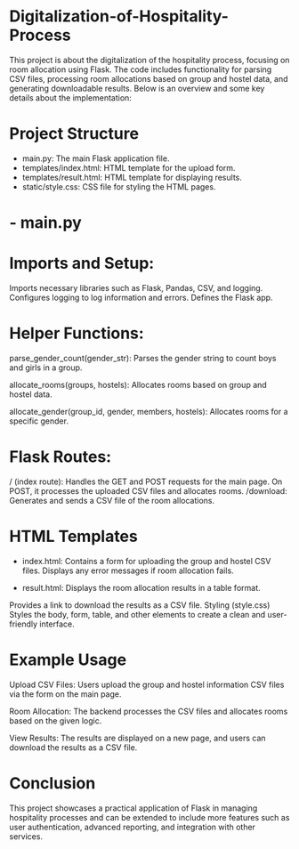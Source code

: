 # Digitalization-of-Hospitality-Process

This project is about the digitalization of the hospitality process, focusing on room allocation using Flask. The code includes functionality for parsing CSV files, processing room allocations based on group and hostel data, and generating downloadable results. Below is an overview and some key details about the implementation:

# Project Structure

- main.py: The main Flask application file.
- templates/index.html: HTML template for the upload form.
- templates/result.html: HTML template for displaying results.
- static/style.css: CSS file for styling the HTML pages.

# - main.py

# Imports and Setup:

Imports necessary libraries such as Flask, Pandas, CSV, and logging.
Configures logging to log information and errors.
Defines the Flask app.

# Helper Functions:

parse_gender_count(gender_str): Parses the gender string to count boys and girls in a group.

allocate_rooms(groups, hostels): Allocates rooms based on group and hostel data.

allocate_gender(group_id, gender, members, hostels): Allocates rooms for a specific gender.

# Flask Routes:

/ (index route): Handles the GET and POST requests for the main page. On POST, it processes the uploaded CSV files and allocates rooms.
/download: Generates and sends a CSV file of the room allocations.

# HTML Templates

- index.html:
  Contains a form for uploading the group and hostel CSV files.
  Displays any error messages if room allocation fails.

- result.html:
  Displays the room allocation results in a table format.

Provides a link to download the results as a CSV file.
Styling (style.css)
Styles the body, form, table, and other elements to create a clean and user-friendly interface.

# Example Usage

Upload CSV Files: Users upload the group and hostel information CSV files via the form on the main page.

Room Allocation: The backend processes the CSV files and allocates rooms based on the given logic.

View Results: The results are displayed on a new page, and users can download the results as a CSV file.

# Conclusion

This project showcases a practical application of Flask in managing hospitality processes and can be extended to include more features such as user authentication, advanced reporting, and integration with other services.
